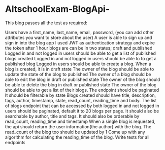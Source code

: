 # AltschoolExam-BlogApi-

This blog passes all the test as required:

Users  have a first_name, last_name, email, password, (you can add other attributes you want to store about the user)
A user is able to sign up and sign in into the blog app
I used JWT as authentication strategy and expire the token after 1 hour
 blogs are can be in two states; draft and published
Logged in and not logged in users should be able to get a list of published blogs created
Logged in and not logged in users should be able to to get a published blog
Logged in users should be able to create a blog.
When a blog is created, it is in draft state
The owner of the blog should be able to update the state of the blog to published
 The owner of a blog should be able to edit the blog in draft or published state
 The owner of the blog should be able to delete the blog in draft or published state
The owner of the blog should be able to get a list of their blogs. 
The endpoint should be paginated
It should be filterable by state
Blogs created should have title, description, tags, author, timestamp, state, read_count, reading_time and body.
The list of blogs endpoint that can be accessed by both logged in and not logged in users should be paginated, 
default it to 20 blogs per page. 
It should also be searchable by author, title and tags.
It should also be orderable by read_count, reading_time and timestamp
When a single blog is requested, the api should return the user information(the author) with the blog. The read_count of the blog too should be updated by 1
Come up with any algorithm for calculating the reading_time of the blog.
Write tests for all endpoints

